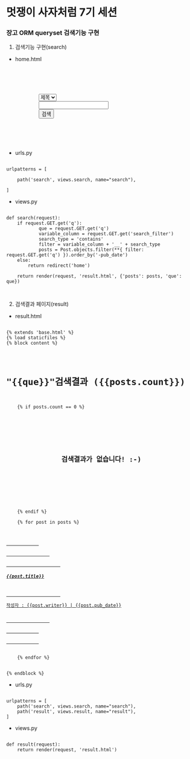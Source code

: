 # 멋쟁이 사자처럼 7기 세션

### 장고 ORM queryset 검색기능 구현

1. 검색기능 구현(search)

- home.html
<pre><code>
    <form class="form-inline" action="{% url 'search' %}" method="get">
        <div class="input-group">
            <select name="search_filter" class="form-control" style="margin-right: 10px;">
                <option value="title">제목</option>
                <option value="body">내용</option>
            </select>
            <input type="text" class="form-control" name='q' style="margin-right: 10px;" required="true">
            <button class="btn btn-secondary" type="submit">검색</button>
        </div>
    </form>
</code></pre>

- urls.py
<pre><code>
urlpatterns = [

    path('search', views.search, name="search"),

]
</code></pre>

- views.py
<pre><code>
def search(request):
    if request.GET.get('q'):
            que = request.GET.get('q')
            variable_column = request.GET.get('search_filter')
            search_type = 'contains'
            filter = variable_column + '__' + search_type
            posts = Post.objects.filter(**{ filter: request.GET.get('q') }).order_by('-pub_date') 
    else:
        return redirect('home')
    
    return render(request, 'result.html', {'posts': posts, 'que': que})


</code></pre>


2. 검색결과 페이지(result)

- result.html
<pre><code>
{% extends 'base.html' %}
{% load staticfiles %}
{% block content %}

<div class="container">
    <h1>"{{que}}"검색결과 ({{posts.count}})</h1>
    
    {% if posts.count == 0 %}
        <div style="text-align: center; margin: 50px auto" >
            <h2>검색결과가 없습니다! :-)</h2>
        </div>
        
    {% endif %}
    
    {% for post in posts %}
        <div class="col-md-12">
            <a href="{% url 'detail' post.id %}" class="card-link">
            <div class="card">
                <div class="card-body">
                    <h5 class="card-title">{{post.title}}</h5>
                    <p class="card-text">작성자 : {{post.writer}} | {{post.pub_date}}</p>
                </div>
            </div>
            </a>    
        </div>
    {% endfor %}
    
</div>
{% endblock %}
</code></pre>

- urls.py
<pre><code>
urlpatterns = [
    path('search', views.search, name="search"),
    path('result', views.result, name="result"),
]
</code></pre>

- views.py
<pre><code>
def result(request):
    return render(request, 'result.html')
</code></pre>

